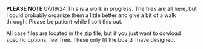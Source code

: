 **PLEASE NOTE**
07/19/24 This is a work in progress. The files are all here, but I could probably organize them a little better and give a bit of a walk through. Please be patient while I sort this out.

All case files are located in the zip file, but if you just want to dowload specific options, feel free. These only fit the board I have designed.


